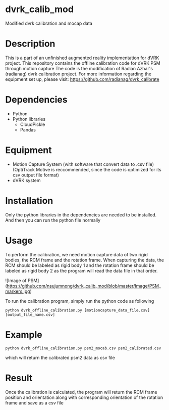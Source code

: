 # dvrk_calib_mod
Modified dvrk calibration and mocap data

# Description
This is a part of an unfinished augmented reality implementation for dVRK project.
This repository contains the offline calibration code for dVRK PSM through motion capture
The code is the modification of Radian Azhar's (radianag) dvrk calibration project.
For more information regarding the equipment set up, please visit:
https://github.com/radianag/dvrk_calibrate

# Dependencies
- Python
- Python libraries
  - CloudPickle
  - Pandas

# Equipment
- Motion Capture System (with software that convert data to .csv file) (OptiTrack Motive is reccommended, since the code is optimized for its csv output file format)
- dVRK system

# Installation
Only the python libraries in the dependencies are needed to be installed. And then you can run the
python file normally


# Usage
To perform the calibration, we need motion capture data of two rigid bodies, the RCM frame and the rotation frame. When capturing the data, the RCM should be labeled as rigid body 1 and the rotation frame should be labeled as rigid body 2 as the program will read the data file in that order.

![Image of PSM]
(https://github.com/nsujumnong/dvrk_calib_mod/blob/master/Image/PSM_markers.jpg)

To run the calibration program, simply run the python code as following

```
python dvrk_offline_calibration.py [motioncapture_data_file.csv] [output_file_name.csv]
```

# Example
```
python dvrk_offline_calibration.py psm2_mocab.csv psm2_calibrated.csv
```
which will return the calibrated psm2 data as csv file

# Result
Once the calibration is calculated, the program will return the RCM frame position and orientation along with 
corresponding orientation of the rotation frame and save as a csv file


